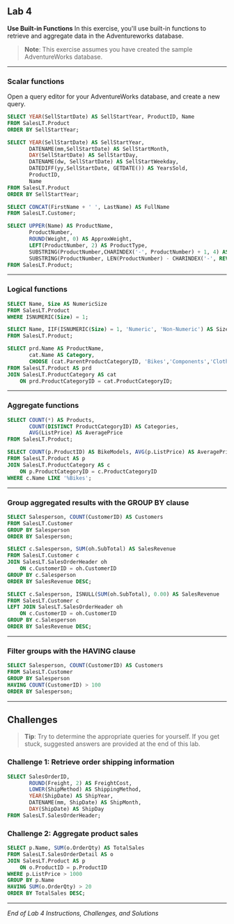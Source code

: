 ## Lab 4

**Use Built-in Functions**
In this exercise, you'll use built-in functions to retrieve and aggregate data in the Adventureworks database.

> **Note**: This exercise assumes you have created the sample AdventureWorks database.

---

### Scalar functions

Open a query editor for your AdventureWorks database, and create a new query.

```sql
SELECT YEAR(SellStartDate) AS SellStartYear, ProductID, Name
FROM SalesLT.Product
ORDER BY SellStartYear;
```

```sql
SELECT YEAR(SellStartDate) AS SellStartYear,
       DATENAME(mm,SellStartDate) AS SellStartMonth,
       DAY(SellStartDate) AS SellStartDay,
       DATENAME(dw, SellStartDate) AS SellStartWeekday,
       DATEDIFF(yy,SellStartDate, GETDATE()) AS YearsSold,
       ProductID,
       Name
FROM SalesLT.Product
ORDER BY SellStartYear;
```

```sql
SELECT CONCAT(FirstName + ' ', LastName) AS FullName
FROM SalesLT.Customer;
```

```sql
SELECT UPPER(Name) AS ProductName,
       ProductNumber,
       ROUND(Weight, 0) AS ApproxWeight,
       LEFT(ProductNumber, 2) AS ProductType,
       SUBSTRING(ProductNumber,CHARINDEX('-', ProductNumber) + 1, 4) AS ModelCode,
       SUBSTRING(ProductNumber, LEN(ProductNumber) - CHARINDEX('-', REVERSE(RIGHT(ProductNumber, 3))) + 2, 2) AS SizeCode
FROM SalesLT.Product;
```

---

### Logical functions

```sql
SELECT Name, Size AS NumericSize
FROM SalesLT.Product
WHERE ISNUMERIC(Size) = 1;
```

```sql
SELECT Name, IIF(ISNUMERIC(Size) = 1, 'Numeric', 'Non-Numeric') AS SizeType
FROM SalesLT.Product;
```

```sql
SELECT prd.Name AS ProductName,
       cat.Name AS Category,
       CHOOSE (cat.ParentProductCategoryID, 'Bikes','Components','Clothing','Accessories') AS ProductType
FROM SalesLT.Product AS prd
JOIN SalesLT.ProductCategory AS cat
    ON prd.ProductCategoryID = cat.ProductCategoryID;
```

---

### Aggregate functions

```sql
SELECT COUNT(*) AS Products,
       COUNT(DISTINCT ProductCategoryID) AS Categories,
       AVG(ListPrice) AS AveragePrice
FROM SalesLT.Product;
```

```sql
SELECT COUNT(p.ProductID) AS BikeModels, AVG(p.ListPrice) AS AveragePrice
FROM SalesLT.Product AS p
JOIN SalesLT.ProductCategory AS c
    ON p.ProductCategoryID = c.ProductCategoryID
WHERE c.Name LIKE '%Bikes';
```

---

### Group aggregated results with the GROUP BY clause

```sql
SELECT Salesperson, COUNT(CustomerID) AS Customers
FROM SalesLT.Customer
GROUP BY Salesperson
ORDER BY Salesperson;
```

```sql
SELECT c.Salesperson, SUM(oh.SubTotal) AS SalesRevenue
FROM SalesLT.Customer c
JOIN SalesLT.SalesOrderHeader oh
    ON c.CustomerID = oh.CustomerID
GROUP BY c.Salesperson
ORDER BY SalesRevenue DESC;
```

```sql
SELECT c.Salesperson, ISNULL(SUM(oh.SubTotal), 0.00) AS SalesRevenue
FROM SalesLT.Customer c
LEFT JOIN SalesLT.SalesOrderHeader oh
    ON c.CustomerID = oh.CustomerID
GROUP BY c.Salesperson
ORDER BY SalesRevenue DESC;
```

---

### Filter groups with the HAVING clause

```sql
SELECT Salesperson, COUNT(CustomerID) AS Customers
FROM SalesLT.Customer
GROUP BY Salesperson
HAVING COUNT(CustomerID) > 100
ORDER BY Salesperson;
```

---

## Challenges

> **Tip**: Try to determine the appropriate queries for yourself. If you get stuck, suggested answers are provided at the end of this lab.

### Challenge 1: Retrieve order shipping information

```sql
SELECT SalesOrderID,
       ROUND(Freight, 2) AS FreightCost,
       LOWER(ShipMethod) AS ShippingMethod,
       YEAR(ShipDate) AS ShipYear,
       DATENAME(mm, ShipDate) AS ShipMonth,
       DAY(ShipDate) AS ShipDay
FROM SalesLT.SalesOrderHeader;
```

### Challenge 2: Aggregate product sales

```sql
SELECT p.Name, SUM(o.OrderQty) AS TotalSales
FROM SalesLT.SalesOrderDetail AS o
JOIN SalesLT.Product AS p
    ON o.ProductID = p.ProductID
WHERE p.ListPrice > 1000
GROUP BY p.Name
HAVING SUM(o.OrderQty) > 20
ORDER BY TotalSales DESC;
```

---

*End of Lab 4 Instructions, Challenges, and Solutions*

